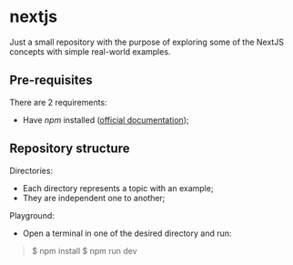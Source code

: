 # nextjs
Just a small repository with the purpose of exploring some of the NextJS concepts with simple real-world examples.

## Pre-requisites
There are 2 requirements:
- Have *npm* installed ([official documentation](https://docs.npmjs.com/downloading-and-installing-node-js-and-npm#using-a-node-installer-to-install-nodejs-and-npm));

## Repository structure
Directories:
  - Each directory represents a topic with an example;
  - They are independent one to another;

Playground:
  - Open a terminal in one of the desired directory and run:
  > $ npm install
  > $ npm run dev